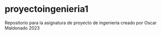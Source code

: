 # proyectoingenieria1
Repositorio para la asignatura de proyecto de ingeniería creado por Oscar Maldonado 2023
